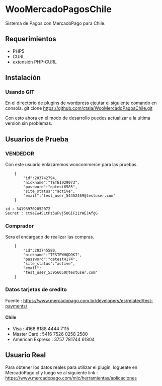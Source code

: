# WooMercadoPagosChile

Sistema de Pagos con MercadoPago para Chile.

## Requerimientos

* PHP5
* CURL
* extensión PHP-CURL

## Instalación

### Usando GIT

En el directorio de plugins de wordpress ejeutar el siguiente comando en consola.
    git clone https://github.com/ctala/WooMercadoPagosChile.git

Con esto ahora en el modo de desarrollo puedes actualizar a la ultima version sin problemas.


## Usuarios de Prueba

### VENDEDOR
Con este usuario enlazaremos woocommerce para las pruebas.

```
    {
        "id":203742794,
        "nickname":"TETE1929073",
        "password":"qatest6585",
        "site_status":"active",
        "email":"test_user_54452469@testuser.com"
    }

```
    id : 341939702052072
    Secret : ct9eEw4SLtPz5uFvj5OGiF21YWEJAfgG

### Comprador
Sera el encargado de realizar las compras.

```
    {
        "id":203745580,
        "nickname":"TESTEWHQDQKI",
        "password":"qatest4174",
        "site_status":"active",
        "email":
        "test_user_53956050@testuser.com"
    }

```

### Datos tarjetas de credito

Fuente : https://www.mercadopago.com.br/developers/es/related/test-payments/

#### Chile

* Visa : 4168 8188 4444 7115
* Master Card : 5416 7526 0258 2580
* American Express : 3757 781744 61804

## Usuario Real

Para obtener los datos reales para utilizar el plugin, logueate en MercadoPago.cl 
y luego ve al siguiente link : https://www.mercadopago.com/mlc/herramientas/aplicaciones 